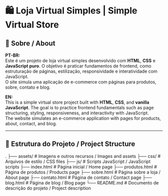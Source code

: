 # 🛍️ Loja Virtual Simples | Simple Virtual Store

## 📜 Sobre / About

**PT-BR:**  
Este é um projeto de loja virtual simples desenvolvido com **HTML**, **CSS** e **JavaScript puro**. O objetivo é praticar fundamentos de frontend, como estruturação de páginas, estilização, responsividade e interatividade com JavaScript.  
O site simula uma aplicação de e-commerce com páginas para produtos, sobre, contato e blog.  

**EN:**  
This is a simple virtual store project built with **HTML**, **CSS**, and **vanilla JavaScript**. The goal is to practice frontend fundamentals such as page structuring, styling, responsiveness, and interactivity with JavaScript.  
The website simulates an e-commerce application with pages for products, about, contact, and blog.  

---

## 📂 Estrutura do Projeto / Project Structure

.
├── assets/ # Imagens e outros recursos / Images and assets
├── css/ # Arquivos de estilo / CSS files
├── js/ # Scripts JavaScript / JavaScript scripts
├── index.html # Página inicial / Home page
├── produtos.html # Página de produtos / Products page
├── sobre.html # Página sobre a loja / About page
├── contato.html # Página de contato / Contact page
├── blog.html # Página de blog / Blog page
└── README.md # Documento de descrição do projeto / Project description
